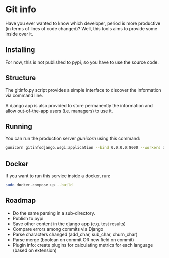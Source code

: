 # Git info

Have you ever wanted to know which developer, period is more productive (in terms of lines of code changed)? Well, this tools aims to provide some inside over it.

## Installing

For now, this is not published to pypi, so you have to use the source code.

## Structure
The gitinfo.py script provides a simple interface to discover the information via command line.

A django app is also provided to store permanently the information and allow out-of-the-app users (i.e. managers) to use it.

## Running

You can run the production server *gunicorn* using this command:

```bash
gunicorn gitinfodjango.wsgi:application --bind 0.0.0.0:8000 --workers 3
```
 
## Docker 

If you want to run this service inside a docker, run:
```bash
sudo docker-compose up --build
```

## Roadmap

- Do the same parsing in a sub-directory.
- Publish to pypi
- Save other content in the django app (e.g. test results)
- Compare errors among commits via Django
- Parse characters changed (add_char, sub_char, churn_char)
- Parse merge (boolean on commit OR new field on commit)
- Plugin info: create plugins for calculating metrics for each language (based on extension)
